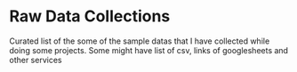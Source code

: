# Raw Data Collections
Curated list of the some of the  sample datas that I have collected while doing some projects.
Some might have list of csv, links of googlesheets and other services
